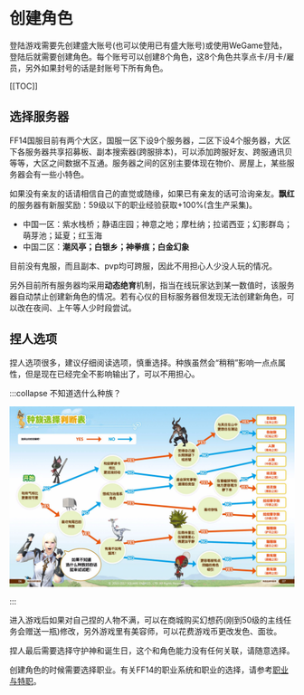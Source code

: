 # 创建角色

登陆游戏需要先创建盛大账号(也可以使用已有盛大账号)或使用WeGame登陆，登陆后就需要创建角色。每个账号可以创建8个角色，这8个角色共享点卡/月卡/雇员，另外如果封号的话是封账号下所有角色。

[[TOC]]

## 选择服务器

FF14国服目前有两个大区，国服一区下设9个服务器，二区下设4个服务器，大区下各服务器共享招募板、副本搜索器(跨服排本)，可以添加跨服好友、跨服通讯贝等等，大区之间数据不互通。服务器之间的区别主要体现在物价、房屋上，某些服务器会有一些小特色。

如果没有亲友的话请相信自己的直觉或随缘，如果已有亲友的话可洽询亲友。**飘红**的服务器有新服奖励：59级以下的职业经验获取+100%(含生产采集)。

* 中国一区：紫水栈桥；静语庄园；神意之地；摩杜纳；拉诺西亚；幻影群岛；萌芽池；延夏；红玉海
* 中国二区：**潮风亭；白银乡；神拳痕；白金幻象**

目前没有鬼服，而且副本、pvp均可跨服，因此不用担心人少没人玩的情况。

另外目前所有服务器均采用**动态绝育**机制，指当在线玩家达到某一数值时，该服务器自动禁止创建新角色的情况。若有心仪的目标服务器但发现无法创建新角色，可以改在夜间、上午等人少时段尝试。

## 捏人选项

捏人选项很多，建议仔细阅读选项，慎重选择。种族虽然会“稍稍”影响一点点属性，但是现在已经完全不影响输出了，可以不用担心。

:::collapse 不知道选什么种族？

![种族选择判断表](./char.assets/-7s28Q5-b8n3Z10T3cS1kw-101.jpeg)

:::

进入游戏后如果对自己捏的人物不满，可以在商城购买幻想药(刚到50级的主线任务会赠送一瓶)修改，另外游戏里有美容师，可以花费游戏币更改发色、面妆。

捏人最后需要选择守护神和诞生日，这个和角色能力没有任何关联，请随意选择。

创建角色的时候需要选择职业。有关FF14的职业系统和职业的选择，请参考[职业与特职](./job.md)。
